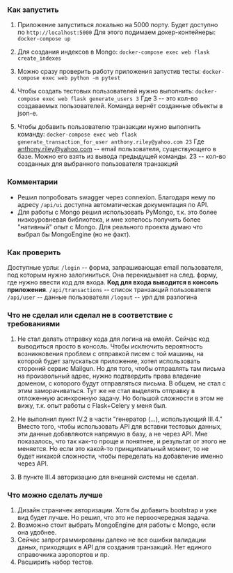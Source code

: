 ### Как запустить

1. Приложение запуститься локально на 5000 порту.
Будет доступно по `http://localhost:5000`
Для этого подимаем докер-контейнеры:
`docker-compose up`

1. Для создания индексов в Mongo:
`docker-compose exec web flask create_indexes`

1. Можно сразу проверить работу приложения запустив тесты:
`docker-compose exec web python -m pytest`

1. Чтобы создать тестовых пользователей нужно выполнить:
`docker-compose exec web flask generate_users 3`
Где 3 -- это кол-во создаваемых пользователей.
Команда вернёт созданные объекты в json-е.


1. Чтобы добавить пользователю транзакции нужно выполнить команду:
`docker-compose exec web flask generate_transaction_for_user anthony.riley@yahoo.com 23`
Где
anthony.riley@yahoo.com -- email пользователя, существующего в базе. Можно его взять из вывода предыдущей команды.
23 -- кол-во созданных для выбранного пользователя транзакций

### Комментарии
* Решил попробовать swagger через connexion. Благодаря нему по адресу `/api/ui` доступна автоматическая документация по API.
* Для работы с Mongo решил использовать PyMongo, т.к. это более низкоуровневая библиотека, и мне хотелось получить более "нативный" опыт с Mongo. Для реального проекта думаю что выбрал бы MongoEngine (но не факт).

### Как проверить
Доступные урлы:
`/login` -- форма, запрашивающая email пользователя, под которым нужно залогиниться. Она перекидывает на след. форму, где нужно ввести код для входа. **Код для входа выводится в консоль приложения**.
`/api/transactions` -- список транзакций пользователя
`/api/user` -- данные пользователя
`/logout` -- урл для разлогина

### Что не сделал или сделал не в соответствие с требованиями
1. Не стал делать отправку кода для логина на емейл. Сейчас код выводиться просто в консоль.
Чтобы исключить вероятность возникновения проблем с отправкой писем с той машины, на которой будет запускаться приложение, хотел использовать стороний сервис Mailgun. Но для того, чтобы отправлять там письма на произвольный адрес, нужно подтвердить права владение доменом, с которого будут отправляться письма. В общем, не стал с этим заморачиваться.
Тут же не стал выделять отправку в отложенную асинхронную задачу. Но большой сложности в этом не вижу, т.к. опыт работы с Flask+Celery у меня был.

1. Не выполнил пункт IV.2 в части "генератор (...), использующий III.4."
Вместо того, чтобы использовать API для вставки тестовых данных, эти данные добавляются напрямую в базу, а не через API. Мне показалось, что так как-то проще и понятнее, и результат от этого не меняется. Но если это какой-то принципиальный момент, то не будет никакой сложности, чтобы переделать на добавление именно через API.

1. В пункте III.4 авторизацию для внешней системы не сделал.

### Что можно сделать лучше
1. Дизайн страничек авторизации. Хотя бы добавить bootstrap и уже вид будет лучше. Но решил, что это не первоочередная задача.
1. Возможно стоит выбрать MongoEngine для работы с Mongo, если она удобнее.
1. Сейчас запрограммированы далеко не все ошибки валидации даных, приходящих в API для создания транзакций. Нет единого справочника аэропортов и пр.
1. Расширить набор тестов.